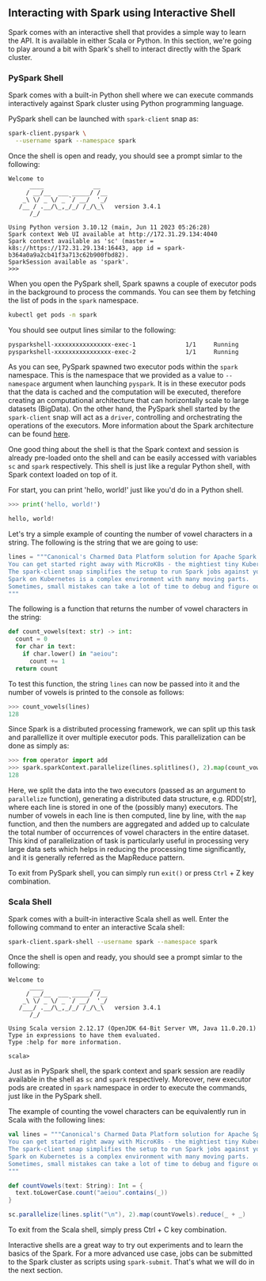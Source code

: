 ## Interacting with Spark using Interactive Shell

Spark comes with an interactive shell that provides a simple way to learn the API. It is available in either Scala or Python. In this section, we're going to play around a bit with Spark's shell to interact directly with the Spark cluster.

### PySpark Shell

Spark comes with a built-in Python shell where we can execute commands interactively against Spark cluster using Python programming language.

PySpark shell can be launched with `spark-client` snap as:

```bash
spark-client.pyspark \
  --username spark --namespace spark
```

Once the shell is open and ready, you should see a prompt simlar to the following:

```
Welcome to
      ____              __
     / __/__  ___ _____/ /__
    _\ \/ _ \/ _ `/ __/  '_/
   /__ / .__/\_,_/_/ /_/\_\   version 3.4.1
      /_/

Using Python version 3.10.12 (main, Jun 11 2023 05:26:28)
Spark context Web UI available at http://172.31.29.134:4040
Spark context available as 'sc' (master = k8s://https://172.31.29.134:16443, app id = spark-b364a0a9a2cb41f3a713c62b900fbd82).
SparkSession available as 'spark'.
>>> 
```

When you open the PySpark shell, Spark spawns a couple of executor pods in the background to process the commands. You can see them by fetching the list of pods in the `spark` namespace.

```bash
kubectl get pods -n spark
```

You should see output lines similar to the following:
```bash
pysparkshell-xxxxxxxxxxxxxxxx-exec-1              1/1     Running            0          xs
pysparkshell-xxxxxxxxxxxxxxxx-exec-2              1/1     Running            0          xs
```

As you can see, PySpark spawned two executor pods within the `spark` namespace. This is the namespace that we provided as a value to `--namespace` argument when launching `pyspark`. It is in these executor pods that the data is cached and the computation will be executed, therefore creating an computational architecture that can horizontally scale to large datasets (BigData). On the other hand, the PySpark shell started by the `spark-client` snap will act as a `driver`, controlling and orchestrating the operations of the executors. More information about the Spark architecture can be found [here](https://spark.apache.org/docs/latest/cluster-overview.html).

One good thing about the shell is that the Spark context and session is already pre-loaded onto the shell and can be easily accessed with variables `sc` and `spark` respectively. This shell is just like a regular Python shell, with Spark context loaded on top of it.

For start, you can print 'hello, world!' just like you'd do in a Python shell.

```python
>>> print('hello, world!')

hello, world!
```

Let's try a simple example of counting the number of vowel characters in a string. The following is the string that we are going to use:

```python
lines = """Canonical's Charmed Data Platform solution for Apache Spark runs Spark jobs on your Kubernetes cluster.
You can get started right away with MicroK8s - the mightiest tiny Kubernetes distro around! 
The spark-client snap simplifies the setup to run Spark jobs against your Kubernetes cluster. 
Spark on Kubernetes is a complex environment with many moving parts.
Sometimes, small mistakes can take a lot of time to debug and figure out.
"""
```

The following is a function that returns the number of vowel characters in the string:

```python
def count_vowels(text: str) -> int:
  count = 0
  for char in text:
    if char.lower() in "aeiou":
      count += 1
  return count
```

To test this function, the string `lines` can now be passed into it and the number of vowels is printed to the console as follows:

```python
>>> count_vowels(lines)
128
```

Since Spark is a distributed processing framework, we can split up this task and parallellize it over multiple executor pods. This parallelization can be done as simply as:

```python
>>> from operator import add
>>> spark.sparkContext.parallelize(lines.splitlines(), 2).map(count_vowels).reduce(add)
128
```

Here, we split the data into the two executors (passed as an argument to `parallelize` function), generating a distributed data structure, e.g. RDD[str], where each line is stored in one of the (possibly many) executors. The number of vowels in each line is then computed, line by line, with the `map` function, and then the numbers are aggregated and added up to calculate the total number of occurrences of vowel characters in the entire dataset. This kind of parallelization of task is particularly useful in processing very large data sets which helps in reducing the processing time significantly, and it is generally referred as the MapReduce pattern.

To exit from PySpark shell, you can simply run `exit()` or press `Ctrl` + Z key combination.


### Scala Shell
Spark comes with a built-in interactive Scala shell as well. Enter the following command to enter an interactive Scala shell:

```bash
spark-client.spark-shell --username spark --namespace spark
```

Once the shell is open and ready, you should see a prompt simlar to the following:

```
Welcome to
      ____              __
     / __/__  ___ _____/ /__
    _\ \/ _ \/ _ `/ __/  '_/
   /___/ .__/\_,_/_/ /_/\_\   version 3.4.1
      /_/
         
Using Scala version 2.12.17 (OpenJDK 64-Bit Server VM, Java 11.0.20.1)
Type in expressions to have them evaluated.
Type :help for more information.

scala> 
```

Just as in PySpark shell, the spark context and spark session are readily available in the shell as `sc` and `spark` respectively. Moreover, new executor pods are created in `spark` namespace in order to execute the commands, just like in the PySpark shell.

The example of counting the vowel characters can be equivalently run in Scala with the following lines:

```scala
val lines = """Canonical's Charmed Data Platform solution for Apache Spark runs Spark jobs on your Kubernetes cluster.
You can get started right away with MicroK8s - the mightiest tiny Kubernetes distro around! 
The spark-client snap simplifies the setup to run Spark jobs against your Kubernetes cluster. 
Spark on Kubernetes is a complex environment with many moving parts.
Sometimes, small mistakes can take a lot of time to debug and figure out.
"""

def countVowels(text: String): Int = {
  text.toLowerCase.count("aeiou".contains(_))
}

sc.parallelize(lines.split("\n"), 2).map(countVowels).reduce(_ + _)
```

To exit from the Scala shell, simply press Ctrl + C key combination.

Interactive shells are a great way to try out experiments and to learn the basics of the Spark. For a more advanced use case, jobs can be submitted to the Spark cluster as scripts using `spark-submit`. That's what we will do in the next section.
